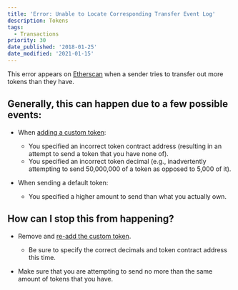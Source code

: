 ```yaml
---
title: 'Error: Unable to Locate Corresponding Transfer Event Log'
description: Tokens
tags:
  - Transactions
priority: 30
date_published: '2018-01-25'
date_modified: '2021-01-15'
---
```


This error appears on [Etherscan](https://etherscan.io) when a sender tries to transfer out more tokens than they have.

## Generally, this can happen due to a few possible events:

- When [adding a custom token](/how-to/tokens/how-to-add-a-custom-token):

  - You specified an incorrect token contract address (resulting in an attempt to send a token that you have none of).
  - You specified an incorrect token decimal (e.g., inadvertently attempting to send 50,000,000 of a token as opposed to 5,000 of it).

- When sending a default token:
  - You specified a higher amount to send than what you actually own.

## How can I stop this from happening?

- Remove and [re-add the custom token](/how-to/tokens/how-to-add-a-custom-token).

  - Be sure to specify the correct decimals and token contract address this time.

- Make sure that you are attempting to send no more than the same amount of tokens that you have.
